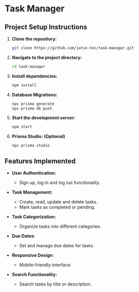 # Task Manager

## Project Setup Instructions

1. **Clone the repository:**
    ```sh
    git clone https://github.com/jatin-tec/task-manager.git
    ```
2. **Navigate to the project directory:**
    ```sh
    cd task-manager
    ```
3. **Install dependencies:**
    ```sh
    npm install
    ```
4. **Database Migrations:**
    ```sh
    npx prisma generate
    npx prisma db push
    ```
5. **Start the development server:**
    ```sh
    npm start
    ```
6. **Prisma Studio: (Optional)**
    ```sh
    npx prisma studio
    ```


## Features Implemented

- **User Authentication:**
  - Sign up, log in and log out functionality.
  
- **Task Management:**
  - Create, read, update and delete tasks.
  - Mark tasks as completed or pending.
  
- **Task Categorization:**
  - Organize tasks into different categories.
  
- **Due Dates:**
  - Set and manage due dates for tasks.
  
- **Responsive Design:**
  - Mobile-friendly interface.

- **Search Functionality:**
  - Search tasks by title or description.
